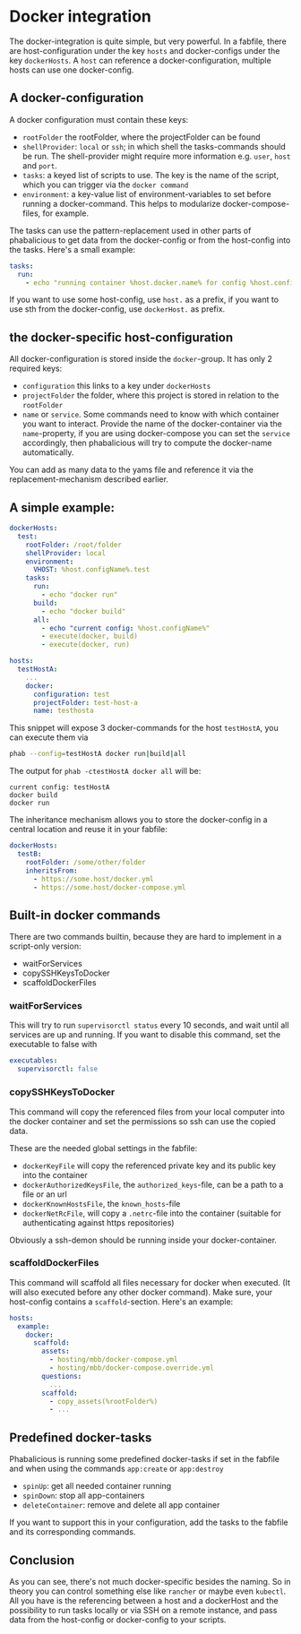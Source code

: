 # Docker integration

The docker-integration is quite simple, but very powerful. In a fabfile, there are host-configuration under the key `hosts` and docker-configs under the key `dockerHosts`. A `host` can reference a docker-configuration, multiple hosts can use one docker-config.

## A docker-configuration

A docker configuration must contain these keys:

* `rootFolder` the rootFolder, where the projectFolder can be found
* `shellProvider`: `local` or `ssh`; in which shell the tasks-commands should be run. The shell-provider might require more information e.g. `user`, `host` and `port`.
* `tasks`: a keyed list of scripts to use. The key is the name of the script, which you can trigger via the `docker command`
* `environment`: a key-value list of environment-variables to set before running a docker-command. This helps to modularize docker-compose-files, for example.

The tasks can use the pattern-replacement used in other parts of phabalicious to get data from the docker-config or from the host-config into the tasks. Here's a small example:

```yaml
tasks:
  run:
    - echo "running container %host.docker.name% for config %host.configName% in %dockerHost.rootFolder%
```

If you want to use some host-config, use `host.` as a prefix, if you want to use sth from the docker-config, use `dockerHost.` as prefix.

## the docker-specific host-configuration

All docker-configuration is stored inside the `docker`-group. It has only 2 required keys:

  * `configuration` this links to a key under `dockerHosts`
  * `projectFolder` the folder, where this project is stored in relation to the `rootFolder`
  * `name` or `service`. Some commands need to know with which container you want to interact. Provide the name of the docker-container via the `name`-property, if you are using docker-compose you can set the `service` accordingly, then phabalicious will try to compute the docker-name automatically.

You can add as many data to the yams file and reference it via the replacement-mechanism described earlier.

## A simple example:

```yaml
dockerHosts:
  test:
    rootFolder: /root/folder
    shellProvider: local
    environment:
      VHOST: %host.configName%.test
    tasks:
      run:
        - echo "docker run"
      build:
        - echo "docker build"
      all:
        - echo "current config: %host.configName%"
        - execute(docker, build)
        - execute(docker, run)

hosts:
  testHostA:
    ...
    docker:
      configuration: test
      projectFolder: test-host-a
      name: testhosta
```

This snippet will expose 3 docker-commands for the host `testHostA`, you can execute them via

``` bash
phab --config=testHostA docker run|build|all
```

The output for `phab -ctestHostA docker all` will be:

```
current config: testHostA
docker build
docker run
```

The inheritance mechanism allows you to store the docker-config in a central location and reuse it in your fabfile:

```yaml
dockerHosts:
  testB:
    rootFolder: /some/other/folder
    inheritsFrom:
      - https://some.host/docker.yml
      - https://some.host/docker-compose.yml
```


## Built-in docker commands

There are two commands builtin, because they are hard to implement in a script-only version:

  * waitForServices
  * copySSHKeysToDocker
  * scaffoldDockerFiles

### waitForServices

This will try to run `supervisorctl status` every 10 seconds, and wait until all services are up and running. If you want to disable this command, set the executable to false with

```yaml
executables:
  supervisorctl: false
```

### copySSHKeysToDocker

This command will copy the referenced files from your local computer into the docker container and set the permissions so ssh can use the copied data.

These are the needed global settings in the fabfile:

* `dockerKeyFile` will copy the referenced private key and its public key into the container
* `dockerAuthorizedKeysFile`, the `authorized_keys`-file, can be a path to a file or an url
* `dockerKnownHostsFile`, the `known_hosts`-file
* `dockerNetRcFile`, will copy a `.netrc`-file into the container (suitable for authenticating against https repositories)

Obviously a ssh-demon should be running inside your docker-container.

### scaffoldDockerFiles

This command will scaffold all files necessary for docker when executed. (It will also executed before any other docker command). Make sure, your host-config contains a `scaffold`-section. Here's an example:

```yaml
hosts:
  example:
    docker:
      scaffold:
        assets:
          - hosting/mbb/docker-compose.yml
          - hosting/mbb/docker-compose.override.yml
        questions:
          ...
        scaffold:
          - copy_assets(%rootFolder%)
          - ...

```

## Predefined docker-tasks

Phabalicious is running some predefined docker-tasks if set in the fabfile and when using the commands `app:create` or `app:destroy`

* `spinUp`: get all needed container running
* `spinDown`: stop all app-containers
* `deleteContainer`: remove and delete all app container

If you want to support this in your configuration, add the tasks to the fabfile and its corresponding commands.

## Conclusion

As you can see, there's not much docker-specific besides the naming. So in theory you can control something else like `rancher` or maybe even `kubectl`. All you have is the referencing between a host and a dockerHost and the possibility to run tasks locally or via SSH on a remote instance, and pass data from the host-config or docker-config to your scripts.
